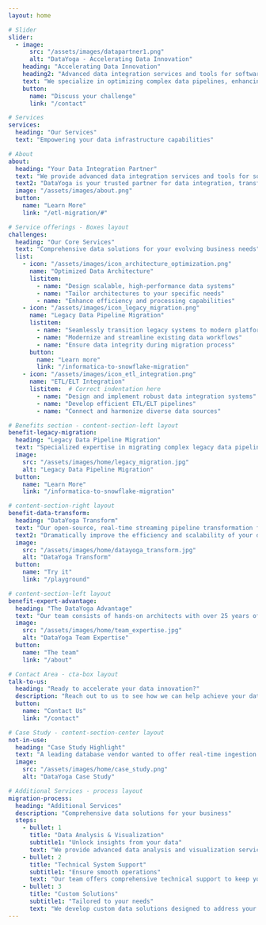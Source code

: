 ```yaml
---
layout: home

# Slider
slider:
  - image:
      src: "/assets/images/datapartner1.png"
      alt: "DataYoga - Accelerating Data Innovation"
    heading: "Accelerating Data Innovation"
    heading2: "Advanced data integration services and tools for software companies, integrators and enterprises"
    text: "We specialize in optimizing complex data pipelines, enhancing data integration processes, and enabling seamless migration to modern cloud platforms."
    button:
      name: "Discuss your challenge"
      link: "/contact"

# Services
services:
  heading: "Our Services"
  text: "Empowering your data infrastructure capabilities"

# About
about:
  heading: "Your Data Integration Partner"
  text: "We provide advanced data integration services and tools for software companies, integrators and enterprises. Our solutions streamline data flows, improve efficiency, and support innovation."
  text2: "DataYoga is your trusted partner for data integration, transformation, and migration."
  image: "/assets/images/about.png"
  button:
    name: "Learn More"
    link: "/etl-migration/#"

# Service offerings - Boxes layout
challenges:
  heading: "Our Core Services"
  text: "Comprehensive data solutions for your evolving business needs"
  list:
    - icon: "/assets/images/icon_architecture_optimization.png"
      name: "Optimized Data Architecture"
      listitem:
        - name: "Design scalable, high-performance data systems"
        - name: "Tailor architectures to your specific needs"
        - name: "Enhance efficiency and processing capabilities"
    - icon: "/assets/images/icon_legacy_migration.png"
      name: "Legacy Data Pipeline Migration"
      listitem:
        - name: "Seamlessly transition legacy systems to modern platforms"
        - name: "Modernize and streamline existing data workflows"
        - name: "Ensure data integrity during migration process"
      button:
        name: "Learn more"
        link: "/informatica-to-snowflake-migration"
    - icon: "/assets/images/icon_etl_integration.png"
      name: "ETL/ELT Integration"
      listitem:  # Correct indentation here
        - name: "Design and implement robust data integration systems"
        - name: "Develop efficient ETL/ELT pipelines"
        - name: "Connect and harmonize diverse data sources"

# Benefits section - content-section-left layout
benefit-legacy-migration:
  heading: "Legacy Data Pipeline Migration"
  text: "Specialized expertise in migrating complex legacy data pipelines to modern cloud platforms. Our DataYoga Migrator tool enables seamless cloud ETL code migration, transitioning legacy pipelines to modern stacks effortlessly."
  image:
    src: "/assets/images/home/legacy_migration.jpg"
    alt: "Legacy Data Pipeline Migration"
  button:
    name: "Learn More"
    link: "/informatica-to-snowflake-migration"

# content-section-right layout  
benefit-data-transform:
  heading: "DataYoga Transform"
  text: "Our open-source, real-time streaming pipeline transformation framework simplifies and accelerates data pipeline development."
  text2: "Dramatically improve the efficiency and scalability of your data pipelines with our cutting-edge solutions."
  image:
    src: "/assets/images/home/datayoga_transform.jpg"
    alt: "DataYoga Transform"
  button:
    name: "Try it"
    link: "/playground"

# content-section-left layout
benefit-expert-advantage:
  heading: "The DataYoga Advantage"
  text: "Our team consists of hands-on architects with over 25 years of experience in enterprise software and data solutions. We're dedicated to staying at the forefront of data technology, from traditional systems to modern cloud solutions."
  image:
    src: "/assets/images/home/team_expertise.jpg"
    alt: "DataYoga Team Expertise"
  button:
    name: "The team"
    link: "/about"

# Contact Area - cta-box layout
talk-to-us:
  heading: "Ready to accelerate your data innovation?"
  description: "Reach out to us to see how we can help achieve your data integration and migration goals with DataYoga"
  button:
    name: "Contact Us"
    link: "/contact"

# Case Study - content-section-center layout
not-in-use:
  heading: "Case Study Highlight"
  text: "A leading database vendor wanted to offer real-time ingestion and synchronization from various sources but lacked the internal resources to rapidly enter the market. DataYoga developed a white-labeled data integration product, enabling the client to significantly boost sales and adoption rates."
  image:
    src: "/assets/images/home/case_study.png"
    alt: "DataYoga Case Study"

# Additional Services - process layout
migration-process:
  heading: "Additional Services"
  description: "Comprehensive data solutions for your business"
  steps:
    - bullet: 1
      title: "Data Analysis & Visualization"
      subtitle1: "Unlock insights from your data"
      text: "We provide advanced data analysis and visualization services to help you make informed decisions based on your data."
    - bullet: 2
      title: "Technical System Support"
      subtitle1: "Ensure smooth operations"
      text: "Our team offers comprehensive technical support to keep your data systems running efficiently and effectively."
    - bullet: 3
      title: "Custom Solutions"
      subtitle1: "Tailored to your needs"
      text: "We develop custom data solutions designed to address your specific business challenges and goals."
---
```

